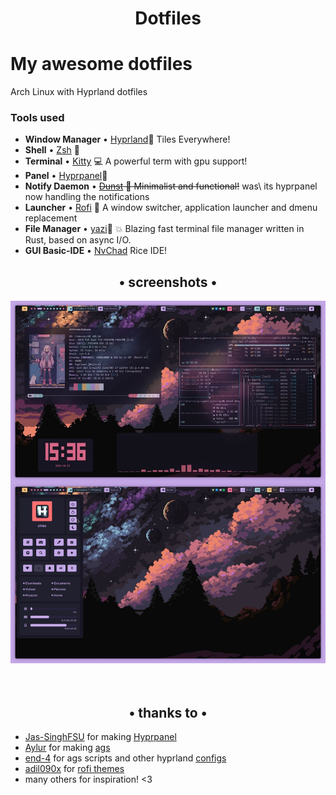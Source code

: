 <div align="center">
    <h1>Dotfiles</h1>
</div>

# My awesome dotfiles

Arch Linux with Hyprland dotfiles

### Tools used

- **Window Manager** • [Hyprland](https://github.com/hyprwm/Hyprland)🎨 Tiles
  Everywhere!
- **Shell** • [Zsh](https://www.zsh.org) 🐚 
- **Terminal** • [Kitty](https://github.com/kovidgoyal/kitty) 💻 A powerful term
  with gpu support!
- **Panel** • [Hyprpanel](https://github.com/Jas-SinghFSU/HyprPanel)🍧
- **Notify Daemon** • ~~[Dunst](https://github.com/dunst-project/dunst) 🍃
  Minimalist and functional!~~ was\  its hyprpanel now handling the notifications
- **Launcher** • [Rofi](https://github.com/davatorium/rofi) 🚀 A window switcher, application launcher and dmenu replacement
- **File Manager** • [yazi](https://github.com/sxyazi/yazi)🔖 💥 Blazing fast terminal file manager written in Rust, based on async I/O.
- **GUI Basic-IDE** • [NvChad](https://github.com/NvChad/NvChad) Rice
  IDE!

<div align='center'>
    <div align="center">
    <h2>• screenshots •</h2>
    <img src='scr.jpg'>
    </div>
</div>

<div align='center'>
    <br/>
    <br/>
    <div align="center">
        <h2>• thanks to  •</h2>
    </div>
</div>


- [Jas-SinghFSU](https://github.com/Jas-SinghFSU/) for making [Hyprpanel](https://github.com/Jas-SinghFSU/HyprPanel)
- [Aylur](https://github.com/Aylur/) for making [ags](https://github.com/Aylur/ags)
- [end-4](https://github.com/end-4) for ags scripts and other hyprland [configs](https://github.com/end-4/dots-hyprland)
- [adil090x](https://github.com/adi1090x/) for [rofi themes](https://github.com/adi1090x/rofi)
- many others for inspiration! <3